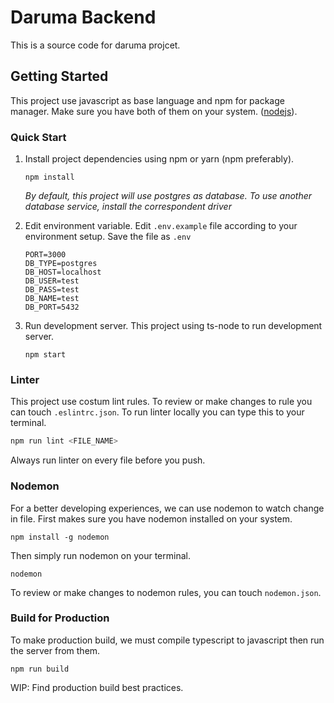 # Daruma Backend
        
This is a source code for daruma projcet.

## Getting Started

This project use javascript as base language and npm for package manager. Make sure you have both of them on your system. ([nodejs](https://nodejs.org/en/)).

### Quick Start

1. Install project dependencies using npm or yarn (npm preferably).
    ```
    npm install
    ```
    _By default, this project will use postgres as database. To use another database service, install the correspondent driver_

2. Edit environment variable.
    Edit `.env.example` file according to your environment setup. Save the file as `.env`
    ```env
    PORT=3000
    DB_TYPE=postgres
    DB_HOST=localhost
    DB_USER=test
    DB_PASS=test
    DB_NAME=test
    DB_PORT=5432
    ```
    
3. Run development server.
    This project using ts-node to run development server.
    ```
    npm start
    ```
    
### Linter
This project use costum lint rules. To review or make changes to rule you can touch `.eslintrc.json`. To run linter locally you can type this to your terminal.
```sh
npm run lint <FILE_NAME>
```
Always run linter on every file before you push.

### Nodemon
For a better developing experiences, we can use nodemon to watch change in file. First makes sure you have nodemon installed on your system.
```
npm install -g nodemon
```
Then simply run nodemon on your terminal.
```
nodemon
```
To review or make changes to nodemon rules, you can touch `nodemon.json`.

### Build for Production
To make production build, we must compile typescript to javascript then run the server from them.
```
npm run build
```
WIP: Find production build best practices.
